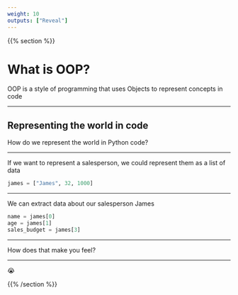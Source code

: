 ```yaml
---
weight: 10
outputs: ["Reveal"]
---
```


{{% section %}}

# What is OOP?

OOP is a style of programming that uses Objects to represent concepts in code

---

## Representing the world in code

How do we represent the world in Python code?

---

If we want to represent a salesperson, we could represent them as a list of data

```python
james = ["James", 32, 1000]
```

---
We can extract data about our salesperson James

```python
name = james[0]
age = james[1]
sales_budget = james[3]
```

---

How does that make you feel?

---

:sob:

{{% /section %}}
